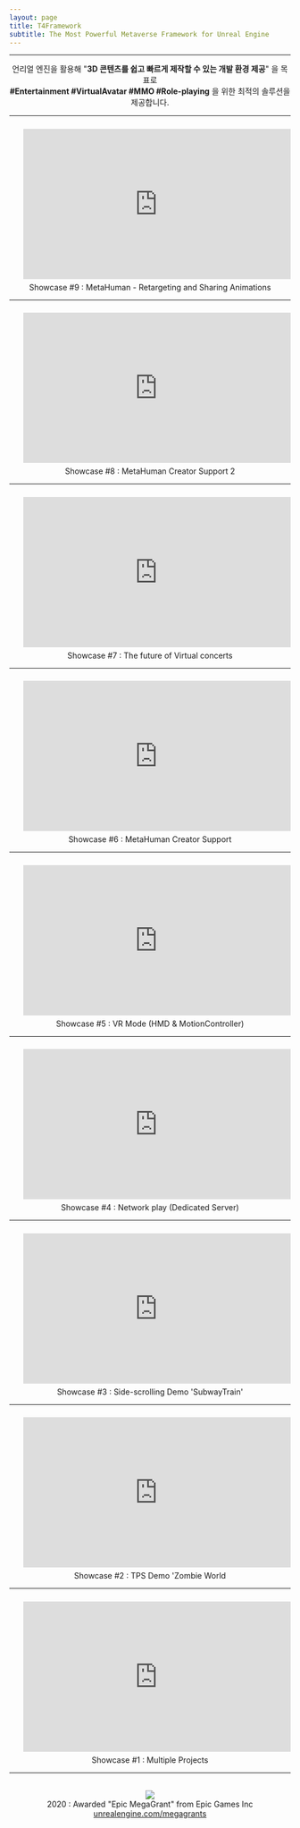 ```yaml
---
layout: page
title: T4Framework
subtitle: The Most Powerful Metaverse Framework for Unreal Engine
---
```

<style>
    .embed-container {
        position: relative;
        padding-bottom: 56.25%;
        height: 0;
        overflow: hidden;
        max-width: 100%;
    }

        .embed-container iframe, .embed-container object, .embed-container embed {
            position: absolute;
            top: 3%;
            left: 5%;
            width: 95%;
            height: 95%;
        }
</style>
<hr />

<center>
    언리얼 엔진을 활용해 "<b>3D 콘텐츠를 쉽고 빠르게 제작할 수 있는 개발 환경 제공</b>" 을 목표로<br />
    <b>#Entertainment #VirtualAvatar #MMO #Role-playing</b> 을 위한 최적의 솔루션을 제공합니다.
</center>

<hr />
<div class="embed-container"><iframe src="https://www.youtube.com/embed/OeG9lUGybO8" frameborder="0" width="1280" height="720"></iframe></div>
<center>
    Showcase #9 : MetaHuman - Retargeting and Sharing Animations <br />
</center>

<hr />
<div class="embed-container"><iframe src="https://www.youtube.com/embed/Q8duJMoTNxs" frameborder="0" width="1280" height="720"></iframe></div>
<center>
    Showcase #8 : MetaHuman Creator Support 2<br />
</center>

<hr />
<div class="embed-container"><iframe src="https://www.youtube.com/embed/K7mFLkK9yfo" frameborder="0" width="1280" height="720"></iframe></div>
<center>
    Showcase #7 : The future of Virtual concerts<br />
</center>

<hr />
<div class="embed-container"><iframe src="https://www.youtube.com/embed/d5XgMSJacCU" frameborder="0" width="1280" height="720"></iframe></div>
<center>
    Showcase #6 : MetaHuman Creator Support<br />
</center>

<hr />
<div class="embed-container"><iframe src="https://www.youtube.com/embed/evzdpNTg3-4" frameborder="0" width="1280" height="720"></iframe></div>
<center>
    Showcase #5 : VR Mode (HMD & MotionController)<br />
</center>

<hr />
<div class="embed-container"><iframe src="https://www.youtube.com/embed/9cF23VYArnQ" frameborder="0" width="1280" height="720"></iframe></div>
<center>
    Showcase #4 : Network play (Dedicated Server)<br />
</center>

<hr />
<div class="embed-container"><iframe src="https://www.youtube.com/embed/_4gvVhd-mH4" frameborder="0" width="1280" height="720"></iframe></div>
<center>
    Showcase #3 : Side-scrolling Demo 'SubwayTrain'<br />
</center>

<hr />
<div class="embed-container"><iframe src="https://www.youtube.com/embed/BaIdreR8iLc" frameborder="0" width="1280" height="720"></iframe></div>
<center>
    Showcase #2 : TPS Demo 'Zombie World<br />
</center>

<hr />
<div class="embed-container"><iframe src="https://www.youtube.com/embed/-0xiVrTJTz0" frameborder="0" width="1280" height="720"></iframe></div>
<center>
    Showcase #1 : Multiple Projects<br />
</center>

<hr />

<br />
<center><img src="https://t4framework.com/img/Epic_MegaGrants_Recipient_logo.png">
    <br />
    2020 : Awarded "Epic MegaGrant" from Epic Games Inc
    <br />
    <a href="https://www.unrealengine.com/en-US/megagrants" target="_blank">unrealengine.com/megagrants</a>
</center>

